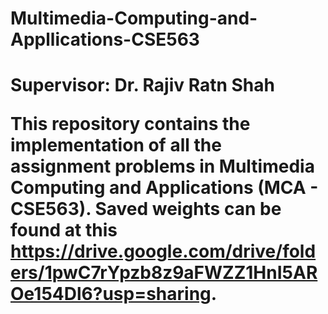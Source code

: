 # Multimedia-Computing-and-Appllications-CSE563

<h1> Supervisor: <b> Dr. Rajiv Ratn Shah </b>

This repository contains the implementation of all the assignment problems in Multimedia Computing and Applications (MCA - CSE563).
Saved weights can be found at this <href>https://drive.google.com/drive/folders/1pwC7rYpzb8z9aFWZZ1HnI5AROe154Dl6?usp=sharing</href>.
